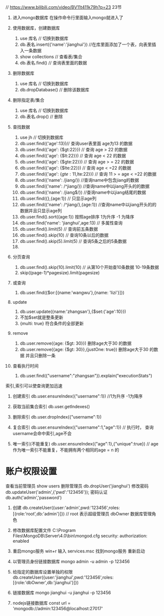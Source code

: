 // https://www.bilibili.com/video/BV11t411k79h?p=23 23节

1. 进入mongo数据库
    在操作命令行里面输入mongo就进入了

2. 使用数据库，创建数据库
    1. use 库名 // 切换到数据库
    2. db.表名.insert({'name':'jianghui'}) //在库里面添加了一个表，向表里插入一条数据
    3. show collections // 查看表/集合
    4. db.表名.find() // 查询表里面的数据

3. 删除数据库
    1. use 库名 // 切换到数据库
    2. db.dropDatabase() // 删除该数据库

4. 删除指定表/集合
    1. use 库名 // 切换到数据库
    2. db.表名.drop() // 删除

5. 查找数据
    1. use jh // 切换到数据库
    2. db.user.find({'age':13})// 查询user表里面 age为13 的数据
    3. db.user.find({'age': {$gt:22}}) // 查询 age > 22 的数据
    4. db.user.find({'age': {$lt:22}}) // 查询 age < 22 的数据
    5. db.user.find({'age': {$gte:22}}) // 查询 age > = 22 的数据
    6. db.user.find({'age': {$lte:22}}) // 查询 age < =22 的数据
    7. db.user.find({'age': {$gte:11,$lte:22}}) // 查询 11 > = age < =22 的数据
    8. db.user.find({'name': /jiang/}) //查询name中包含jiang的数据
    9. db.user.find({'name': /^jiang/}) //查询name中以jiang开头的的数据
    10. db.user.find({'name': /jiang$/}) //查询name中以jiang结尾的数据
    11. db.user.find({},{age:1}) // 只显示age列
    12. db.user.find({'name': /^jiang/},{age:1}) //查询name中以jiang开头的的数据并且只显示age列
    13. db.user.find().sort({age:1}) 按照age排序 1为升序 -1 为降序
    14. db.user.find('name': 'jianghui',age:13) // 多属性查询
    15. db.user.find().limit(5) // 查询前五条数据
    16. db.user.find().skip(10) // 查询10条以后的数据
    17. db.user.find().skip(5).limit(5) // 查询5条之后的5条数据
    18. 

6. 分页查询
    1. db.user.find().skip(10).limit(10) // 从第10个开始查10条数据 10-19条数据
    2. skip((page-1)*pagesize).limit(pagesize)

7. 或查询
    1. db.user.find({$or:[{name:'wangwu'},{name: 'lizi'}]})

8. update
    1. db.user.update({name:'zhangsan'},{$set:{'age':10}})
    2. 不加$set就是整条更新
    3. {multi: true} 符合条件的全部更新

9. remove
    1. db.user.remove({age: {$gt: 30}}) 删除age大于30 的数据
    2. db.user.remove({age: {$gt: 30}},{justOne: true}) 删除age大于30 的数据 并且只删除一条

10. 查看执行时间
    1. db.user.find({"username":"zhangsan"}).explain("executionStats")

索引,索引可以使查询更加迅速
1. 创建索引 
    db.user.ensureIndex({"username":1}) //1为升序 -1为降序

2. 获取当前集合索引
    db.user.getIndexes()

3. 删除索引
    db.user.dropIndex({"username":1})

4. 复合索引
    db.user.ensureIndex({"username":1,"age":1})
    // 执行时， 查询username会命中索引,age不会

5. 唯一索引(不能重复)
    db.user.ensureIndex({"age":1},{"unique":true})
    // age 作为唯一索引不能重复，不能拥有两个相同的age = n 的

# 账户权限设置

查看当前管理员
show users
删除管理员
db.dropUser('jianghui')
修改密码
db.updateUser('admin',{'pwd':'123456'});
密码认证
db.auth('admin','password')


1. 创建
db.createUser({user:'admin',pwd:'123456',roles:[{role:'root',db:'admin'}]})
// root 表示超级管理员 dbOwner 数据库管理角色

2. 修改数据库配置文件
C:\Program Files\MongoDB\Server\4.0\bin\mongod.cfg
security:
  authorization: enabled

3. 重启mongo服务
    win+r 输入 services.msc 找到mongo服务 重新启动

4. 以管理员身份链接数据库
    mongo admin -u admin -p 123456

5. 给指定的数据库设置单独的权限
    db.createUser({user:'jianghui',pwd:'123456',roles:[{role:'dbOwner',db:'jianghui'}]})

6. 链接数据库
    mongo jianghui -u jianghui -p 123456

7. nodejs链接数据库
    const url = 'mongodb://admin:123456@localhost:27017'
